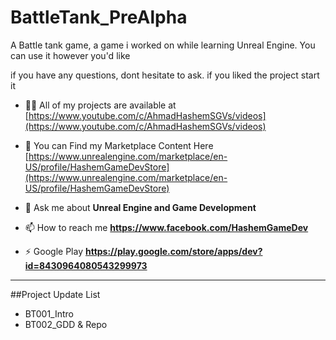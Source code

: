 # BattleTank_PreAlpha

A Battle tank game, a game i worked on while learning Unreal Engine.
You can use it however you'd like

if you have any questions, dont hesitate to ask.
if you liked the project start it 

- 👨‍💻 All of my projects are available at [https://www.youtube.com/c/AhmadHashemSGVs/videos](https://www.youtube.com/c/AhmadHashemSGVs/videos)

- 📝 You can Find my Marketplace Content Here [https://www.unrealengine.com/marketplace/en-US/profile/HashemGameDevStore](https://www.unrealengine.com/marketplace/en-US/profile/HashemGameDevStore)

- 💬 Ask me about **Unreal Engine and Game Development**

- 📫 How to reach me **https://www.facebook.com/HashemGameDev**

- ⚡ Google Play **https://play.google.com/store/apps/dev?id=8430964080543299973**

---
##Project Update List
* BT001_Intro
* BT002_GDD & Repo
